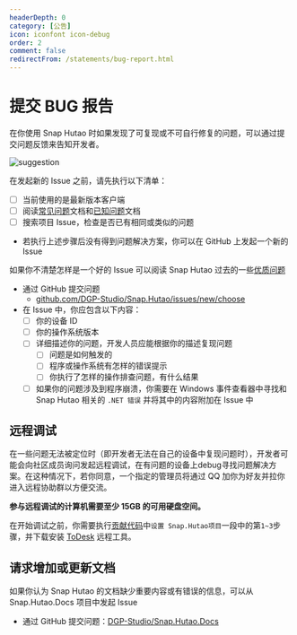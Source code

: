 ```yaml
---
headerDepth: 0
category: [公告]
icon: iconfont icon-debug
order: 2
comment: false
redirectFrom: /statements/bug-report.html
---
```


# 提交 BUG 报告

在你使用 Snap Hutao 时如果发现了可复现或不可自行修复的问题，可以通过提交问题反馈来告知开发者。

![suggestion](https://img.alicdn.com/imgextra/i3/1797064093/O1CN01jXBMbe1g6du15k9kx_!!1797064093.jpg_.webp)

在发起新的 Issue 之前，请先执行以下清单：

- [ ] 当前使用的是最新版本客户端
- [ ] 阅读[常见问题](../advanced/FAQ.md)文档和[已知问题](../advanced/known-issue.md)文档
- [ ] 搜索项目 Issue，检查是否已有相同或类似的问题
- 若执行上述步骤后没有得到问题解决方案，你可以在 GitHub 上发起一个新的 Issue

如果你不清楚怎样是一个好的 Issue 可以阅读 Snap Hutao 过去的一些[优质问题](https://github.com/DGP-Studio/Snap.Hutao/issues?q=is%3Aissue+label%3A%E4%BC%98%E8%B4%A8%E9%97%AE%E9%A2%98+is%3Aclosed)

- 通过 GitHub 提交问题
  - [github.com/DGP-Studio/Snap.Hutao/issues/new/choose](https://github.com/DGP-Studio/Snap.Hutao/issues/new/choose)
- 在 Issue 中，你应包含以下内容：
  - [ ] 你的设备 ID
  - [ ] 你的操作系统版本
  - [ ] 详细描述你的问题，开发人员应能根据你的描述复现问题
    - [ ] 问题是如何触发的
    - [ ] 程序或操作系统有怎样的错误提示
    - [ ] 你执行了怎样的操作排查问题，有什么结果
  - [ ] 如果你的问题涉及到程序崩溃，你需要在 Windows 事件查看器中寻找和 Snap Hutao 相关的 `.NET 错误` 并将其中的内容附加在 Issue 中

## 远程调试

在一些问题无法被定位时（即开发者无法在自己的设备中复现问题时），开发者可能会向社区成员询问发起远程调试，在有问题的设备上debug寻找问题解决方案。在这种情况下，若你同意，一个指定的管理员将通过 QQ 加你为好友并拉你进入远程协助群以方便交流。

**参与远程调试的计算机需要至少 15GB 的可用硬盘空间。**

在开始调试之前，你需要执行[贡献代码](../development/contribute.md)中`设置 Snap.Hutao项目`一段中的第`1~3`步骤，并下载安装 [ToDesk](https://www.todesk.com/download.html) 远程工具。

## 请求增加或更新文档

如果你认为 Snap Hutao 的文档缺少重要内容或有错误的信息，可以从 Snap.Hutao.Docs 项目中发起 Issue

- 通过 GitHub 提交问题：[DGP-Studio/Snap.Hutao.Docs](https://github.com/DGP-Studio/Snap.Hutao.Docs/issues/new/choose)
